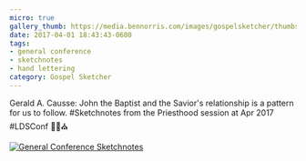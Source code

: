 ```yaml
---
micro: true
gallery_thumb: https://media.bennorris.com/images/gospelsketcher/thumbs/apr-17-3-causse.jpg
date: 2017-04-01 18:43:43-0600
tags:
- general conference
- sketchnotes
- hand lettering
category: Gospel Sketcher
---
```


Gerald A. Causse: John the Baptist and the Savior's relationship is a pattern for us to follow. #Sketchnotes from the Priesthood session at Apr 2017 #LDSConf ✍🏼⛪️

[![General Conference Sketchnotes](https://media.bennorris.com/images/gospelsketcher/general-conference/apr-2017/apr-17-3-causse.jpg)](https://media.bennorris.com/images/gospelsketcher/general-conference/apr-2017/apr-17-3-causse.jpg)